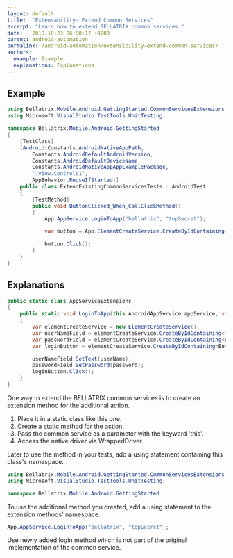```yaml
---
layout: default
title:  "Extensability- Extend Common Services"
excerpt: "Learn how to extend BELLATRIX common services."
date:   2018-10-23 06:50:17 +0200
parent: android-automation
permalink: /android-automation/extensibility-extend-common-services/
anchors:
  example: Example
  explanations: Explanations
---
```

Example
-------
```csharp
using Bellatrix.Mobile.Android.GettingStarted.CommonServicesExtensions;
using Microsoft.VisualStudio.TestTools.UnitTesting;

namespace Bellatrix.Mobile.Android.GettingStarted
{
    [TestClass]
    [Android(Constants.AndroidNativeAppPath,
        Constants.AndroidDefaultAndroidVersion,
        Constants.AndroidDefaultDeviceName,
        Constants.AndroidNativeAppAppExamplePackage,
        ".view.Controls1",
        AppBehavior.ReuseIfStarted)]
    public class ExtendExistingCommonServicesTests : AndroidTest
    {
        [TestMethod]
        public void ButtonClicked_When_CallClickMethod()
        {
            App.AppService.LoginToApp("bellatrix", "topSecret");

            var button = App.ElementCreateService.CreateByIdContaining<Button>("button");

            button.Click();
        }
    }
}
```

Explanations
------------
```csharp
public static class AppServiceExtensions
{
    public static void LoginToApp(this AndroidAppService appService, string userName, string password)
    {
        var elementCreateService = new ElementCreateService();
        var userNameField = elementCreateService.CreateByIdContaining<TextField>("textBox");
        var passwordField = elementCreateService.CreateByIdContaining<Password>("passwordBox");
        var loginButton = elementCreateService.CreateByIdContaining<Button>("loginButton");

        userNameField.SetText(userName);
        passwordField.SetPassword(password);
        loginButton.Click();
    }
}
```
One way to extend the BELLATRIX common services is to create an extension method for the additional action.
1. Place it in a static class like this one.
2. Create a static method for the action.
3. Pass the common service as a parameter with the keyword 'this'.
4. Access the native driver via WrappedDriver.

Later to use the method in your tests, add a using statement containing this class's namespace.
```csharp
using Bellatrix.Mobile.Android.GettingStarted.CommonServicesExtensions;
using Microsoft.VisualStudio.TestTools.UnitTesting;

namespace Bellatrix.Mobile.Android.GettingStarted
```
To use the additional method you created, add a using statement to the extension methods' namespace.
```csharp
App.AppService.LoginToApp("bellatrix", "topSecret");
```
Use newly added login method which is not part of the original implementation of the common service.